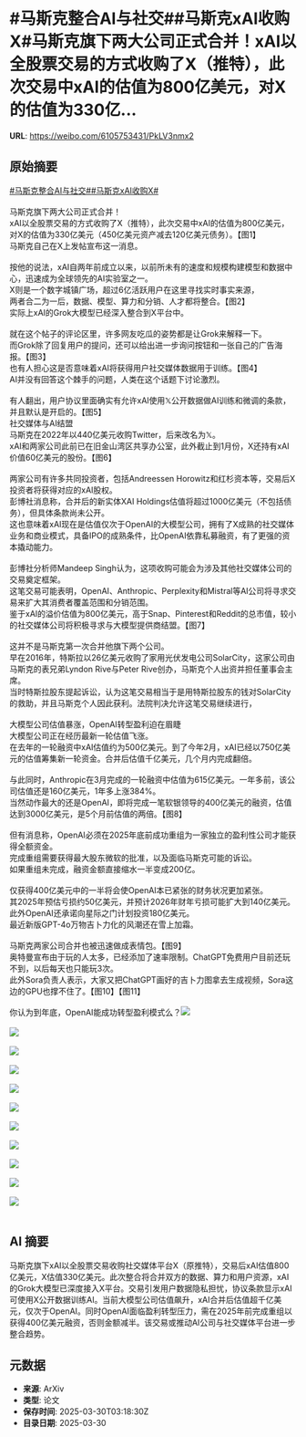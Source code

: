 # #马斯克整合AI与社交##马斯克xAI收购X#马斯克旗下两大公司正式合并！xAI以全股票交易的方式收购了X（推特），此次交易中xAI的估值为800亿美元，对X的估值为330亿...

**URL**: https://weibo.com/6105753431/PkLV3nmx2

## 原始摘要

<a href="https://m.weibo.cn/search?containerid=231522type%3D1%26t%3D10%26q%3D%23%E9%A9%AC%E6%96%AF%E5%85%8B%E6%95%B4%E5%90%88AI%E4%B8%8E%E7%A4%BE%E4%BA%A4%23&amp;extparam=%23%E9%A9%AC%E6%96%AF%E5%85%8B%E6%95%B4%E5%90%88AI%E4%B8%8E%E7%A4%BE%E4%BA%A4%23" data-hide=""><span class="surl-text">#马斯克整合AI与社交#</span></a><a href="https://m.weibo.cn/search?containerid=231522type%3D1%26t%3D10%26q%3D%23%E9%A9%AC%E6%96%AF%E5%85%8BxAI%E6%94%B6%E8%B4%ADX%23&amp;extparam=%23%E9%A9%AC%E6%96%AF%E5%85%8BxAI%E6%94%B6%E8%B4%ADX%23" data-hide=""><span class="surl-text">#马斯克xAI收购X#</span></a><br><br>马斯克旗下两大公司正式合并！<br>xAI以全股票交易的方式收购了X（推特），此次交易中xAI的估值为800亿美元，对X的估值为330亿美元（450亿美元资产减去120亿美元债务）。【图1】<br>马斯克自己在X上发帖宣布这一消息。<br><br>按他的说法，xAI自两年前成立以来，以前所未有的速度和规模构建模型和数据中心，迅速成为全球领先的AI实验室之一。<br>X则是一个数字城镇广场，超过6亿活跃用户在这里寻找实时事实来源，<br>两者合二为一后，数据、模型、算力和分销、人才都将整合。【图2】<br>实际上xAI的Grok大模型已经深入整合到X平台中。<br><br>就在这个帖子的评论区里，许多网友吃瓜的姿势都是让Grok来解释一下。<br>而Grok除了回复用户的提问，还可以给出进一步询问按钮和一张自己的广告海报。【图3】<br>也有人担心这是否意味着xAI将获得用户社交媒体数据用于训练。【图4】<br>AI并没有回答这个棘手的问题，人类在这个话题下讨论激烈。<br><br>有人翻出，用户协议里面确实有允许xAI使用𝕏公开数据做AI训练和微调的条款，并且默认是开启的。【图5】<br>社交媒体与AI结盟<br>马斯克在2022年以440亿美元收购Twitter，后来改名为𝕏。<br>xAI和两家公司此前已在旧金山湾区共享办公室，此外截止到1月份，X还持有xAI价值60亿美元的股份。【图6】<br><br>两家公司有许多共同投资者，包括Andreessen Horowitz和红杉资本等，交易后X投资者将获得对应的xAI股权。<br>彭博社消息称，合并后的新实体XAI Holdings估值将超过1000亿美元（不包括债务），但具体条款尚未公开。<br>这也意味着xAI现在是估值仅次于OpenAI的大模型公司，拥有了X成熟的社交媒体业务和商业模式，具备IPO的成熟条件，比OpenAI依靠私募融资，有了更强的资本撬动能力。<br><br>彭博社分析师Mandeep Singh认为，这项收购可能会为涉及其他社交媒体公司的交易奠定框架。<br>这笔交易可能表明，OpenAI、Anthropic、Perplexity和Mistral等AI公司将寻求交易来扩大其消费者覆盖范围和分销范围。<br>鉴于xAI的溢价估值为800亿美元，高于Snap、Pinterest和Reddit的总市值，较小的社交媒体公司将积极寻求与大模型提供商结盟。【图7】<br><br>这并不是马斯克第一次合并他旗下两个公司。<br>早在2016年，特斯拉以26亿美元收购了家用光伏发电公司SolarCity，这家公司由马斯克的表兄弟Lyndon Rive与Peter Rive创办，马斯克个人出资并担任董事会主席。<br>当时特斯拉股东提起诉讼，认为这笔交易相当于是用特斯拉股东的钱对SolarCity的救助，并且马斯克个人因此获利。法院判决允许这笔交易继续进行，<br><br>大模型公司估值暴涨，OpenAI转型盈利迫在眉睫<br>大模型公司正在经历最新一轮估值飞涨。<br>在去年的一轮融资中xAI估值约为500亿美元。到了今年2月，xAI已经以750亿美元的估值筹集新一轮资金。合并后估值千亿美元，几个月内完成翻倍。<br><br>与此同时，Anthropic在3月完成的一轮融资中估值为615亿美元。一年多前，该公司估值还是160亿美元，1年多上涨384%。<br>当然动作最大的还是OpenAI，即将完成一笔软银领导的400亿美元的融资，估值达到3000亿美元，是5个月前估值的两倍。【图8】<br><br>但有消息称，OpenAI必须在2025年底前成功重组为一家独立的盈利性公司才能获得全额资金。<br>完成重组需要获得最大股东微软的批准，以及面临马斯克可能的诉讼。<br>如果重组未完成，融资金额直接缩水一半变成200亿。<br><br>仅获得400亿美元中的一半将会使OpenAI本已紧张的财务状况更加紧张。<br>其2025年预估亏损约50亿美元，并预计2026年财年亏损可能扩大到140亿美元。此外OpenAI还承诺向星际之门计划投资180亿美元。<br>最近新版GPT-4o万物吉卜力化的风潮还在雪上加霜。<br><br>马斯克两家公司合并也被迅速做成表情包。【图9】<br>奥特曼宣布由于玩的人太多，已经添加了速率限制。ChatGPT免费用户目前还玩不到，以后每天也只能玩3次。<br>此外Sora负责人表示，大家又把ChatGPT画好的吉卜力图拿去生成视频，Sora这边的GPU也撑不住了。【图10】【图11】<br><br>你认为到年底，OpenAI能成功转型盈利模式么？<img style="" src="https://tvax3.sinaimg.cn/large/006Fd7o3ly1hzxpq4f3zyj30u00h9k1x.jpg" referrerpolicy="no-referrer"><br><br><img style="" src="https://tvax3.sinaimg.cn/large/006Fd7o3ly1hzxpq4eed1j30u013pqkb.jpg" referrerpolicy="no-referrer"><br><br><img style="" src="https://tvax4.sinaimg.cn/large/006Fd7o3ly1hzxpq4cyvqj30u01bnnew.jpg" referrerpolicy="no-referrer"><br><br><img style="" src="https://tvax1.sinaimg.cn/large/006Fd7o3ly1hzxpq3veftj30u00ifjze.jpg" referrerpolicy="no-referrer"><br><br><img style="" src="https://tvax3.sinaimg.cn/large/006Fd7o3ly1hzxpq41tzhj30q60lctfp.jpg" referrerpolicy="no-referrer"><br><br><img style="" src="https://tvax4.sinaimg.cn/large/006Fd7o3ly1hzxpq4v6k0j30u00mi4j7.jpg" referrerpolicy="no-referrer"><br><br><img style="" src="https://tvax2.sinaimg.cn/large/006Fd7o3ly1hzxpq3gwhoj30u00aqwir.jpg" referrerpolicy="no-referrer"><br><br><img style="" src="https://tvax3.sinaimg.cn/large/006Fd7o3ly1hzxpq4cgr8j30sk0i849u.jpg" referrerpolicy="no-referrer"><br><br><img style="" src="https://tvax2.sinaimg.cn/large/006Fd7o3ly1hzxpq4xqcsj30r00scnjp.jpg" referrerpolicy="no-referrer"><br><br><img style="" src="https://tvax4.sinaimg.cn/large/006Fd7o3ly1hzxpq3h1ggj30q607mad0.jpg" referrerpolicy="no-referrer"><br><br><img style="" src="https://tvax4.sinaimg.cn/large/006Fd7o3ly1hzxpq62pwbg30p00dxb2d.gif" referrerpolicy="no-referrer"><br><br>

## AI 摘要

马斯克旗下xAI以全股票交易收购社交媒体平台X（原推特），交易后xAI估值800亿美元，X估值330亿美元。此次整合将合并双方的数据、算力和用户资源，xAI的Grok大模型已深度接入X平台。交易引发用户数据隐私担忧，协议条款显示xAI可使用X公开数据训练AI。当前大模型公司估值飙升，xAI合并后估值超千亿美元，仅次于OpenAI。同时OpenAI面临盈利转型压力，需在2025年前完成重组以获得400亿美元融资，否则金额减半。该交易或推动AI公司与社交媒体平台进一步整合趋势。

## 元数据

- **来源**: ArXiv
- **类型**: 论文
- **保存时间**: 2025-03-30T03:18:30Z
- **目录日期**: 2025-03-30
